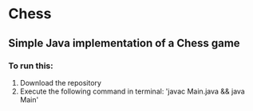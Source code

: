 # Chess
## Simple Java implementation of a Chess game
### To run this:
1. Download the repository
2. Execute the following command in terminal: 'javac Main.java && java Main'
